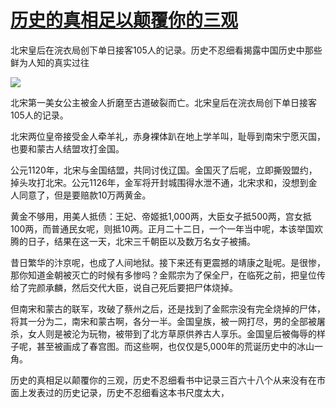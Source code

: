 # [历史的真相足以颠覆你的三观](https://github.com/jaaleng/jaaleng.github.io/issues/67)

北宋皇后在浣衣局创下单日接客105人的记录。历史不忍细看揭露中国历史中那些鲜为人知的真实过往

![](https://pic.superbed.cc/item/66e97c4c2e3b94edab2c1e97.png)

北宋第一美女公主被金人折磨至古道破裂而亡。北宋皇后在浣衣局创下单日接客105人的记录。

北宋两位皇帝接受金人牵羊礼，赤身裸体趴在地上学羊叫，耻辱到南宋宁愿灭国，也要和蒙古人结盟攻打金国。

公元1120年，北宋与金国结盟，共同讨伐辽国。金国灭了后呢，立即撕毁盟约，掉头攻打北宋。公元1126年，金军将开封城围得水泄不通，北宋求和，没想到金人同意了，但是要赔款10万两黄金。

黄金不够用，用美人抵债：王妃、帝姬抵1,000两，大臣女子抵500两，宫女抵100两，而普通民女呢，则抵10两。正月二十二日，一个一年当中呢，本该举国欢腾的日子，结果在这一天，北宋三千朝臣以及数万名女子被捕。

昔日繁华的汴京呢，也成了人间地狱。接下来还有更震撼的靖康之耻呢。是很惨，那你知道金朝被灭亡的时候有多惨吗？金熙宗为了保全尸，在临死之前，把皇位传给了完颜承麟，然后交代大臣，说自己死后要把尸体烧掉。

但南宋和蒙古的联军，攻破了蔡州之后，还是找到了金熙宗没有完全烧掉的尸体，将其一分为二，南宋和蒙古啊，各分一半。金国皇族，被一网打尽，男的全部被屠杀，女人则是被沦为玩物，被带到了北方草原供养古人享乐。金国皇后被侮辱的样子呢，甚至被画成了春宫图。而这些啊，也仅仅是5,000年的荒诞历史中的冰山一角。

历史的真相足以颠覆你的三观，历史不忍细看书中记录三百六十八个从来没有在市面上发表过的历史记录，历史不忍细看这本书尺度太大，



